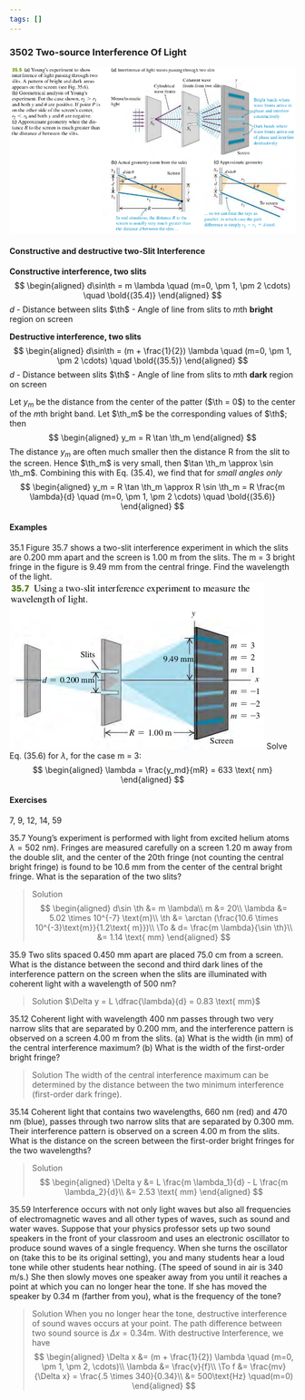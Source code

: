 ```yaml
---
tags: []
---
```


### 3502 Two-source Interference Of Light

![Graph](../assets/35_05.png)

#### Constructive and destructive two-Slit Interference
**Constructive interference, two slits**
$$
\begin{aligned}
d\sin\th = m \lambda \quad (m=0, \pm 1, \pm 2 \cdots) \quad \bold{(35.4)}
\end{aligned}
$$
$d$ - Distance between slits
$\th$ - Angle of line from slits to *m*th **bright** region on screen

**Destructive interference, two slits**
$$
\begin{aligned}
d\sin\th = (m + \frac{1}{2}) \lambda \quad (m=0, \pm 1, \pm 2 \cdots) \quad \bold{(35.5)}
\end{aligned}
$$
$d$ - Distance between slits
$\th$ - Angle of line from slits to *m*th **dark** region on screen

Let $y_m$ be the distance from the center of the patter ($\th = 0$) to the center of the *m*th bright band. Let $\th_m$ be the corresponding values of $\th$; then
$$
\begin{aligned}
y_m = R \tan \th_m
\end{aligned}
$$
The distance $y_m$ are often much smaller then the distance R from the slit to the screen. Hence $\th_m$ is very small, then $\tan \th_m \approx \sin \th_m$. Combining this with Eq. (35.4), we find that for _small angles only_
$$
\begin{aligned}
y_m = R \tan \th_m \approx R \sin \th_m = R \frac{m \lambda}{d} \quad (m=0, \pm 1, \pm 2 \cdots) \quad \bold{(35.6)}
\end{aligned}
$$

#### Examples
35.1 Figure 35.7 shows a two-slit interference experiment in which the slits are 0.200 mm apart and the screen is 1.00 m from the slits. The m = 3 bright fringe in the figure is 9.49 mm from the central fringe. Find the wavelength of the light.
![Graph](../assets/35_07.png)
Solve Eq. (35.6) for $\lambda$, for the case m = 3:
$$
\begin{aligned}
\lambda = \frac{y_md}{mR} = 633 \text{ nm}
\end{aligned}
$$

#### Exercises
7, 9, 12, 14, 59

35.7 Young’s experiment is performed with light from excited helium atoms $\lambda = 502$ nm). Fringes are measured carefully on a screen 1.20 m away from the double slit, and the center of the 20th fringe (not counting the central bright fringe) is found to be 10.6 mm from the center of the central bright fringe. What is the separation of the two slits?
>Solution
$$
\begin{aligned}
d\sin \th &= m \lambda\\
m &= 20\\
\lambda &= 5.02 \times 10^{-7} \text{m}\\
\th &= \arctan (\frac{10.6 \times 10^{-3}\text{m}}{1.2\text{ m}})\\
\To & d= \frac{m \lambda}{\sin \th}\\
&= 1.14 \text{ mm}
\end{aligned}
$$

35.9 Two slits spaced 0.450 mm apart are placed 75.0 cm from a screen. What is the distance between the second and third dark lines of the interference pattern on the screen when the slits are illuminated with coherent light with a wavelength of 500 nm?
>Solution
$\Delta y = L \dfrac{\lambda}{d} = 0.83 \text{ mm}$

35.12 Coherent light with wavelength 400 nm passes through two very narrow slits that are separated by 0.200 mm, and the interference pattern is observed on a screen 4.00 m from the slits.
(a) What is the width (in mm) of the central interference maximum?
(b) What is the width of the first-order bright fringe?
>Solution
The width of the central interference maximum can be determined by the distance between the two minimum interference (first-order dark fringe).

35.14 Coherent light that contains two wavelengths, 660 nm (red) and 470 nm (blue), passes through two narrow slits that are separated by 0.300 mm. Their interference pattern is observed on a screen 4.00 m from the slits. What is the distance on the screen between the first-order bright fringes for the two wavelengths?
>Solution
$$
\begin{aligned}
\Delta y &= L \frac{m \lambda_1}{d} - L \frac{m \lambda_2}{d}\\
&= 2.53 \text{ mm}
\end{aligned}
$$

35.59 Interference occurs with not only light waves but also all frequencies of electromagnetic waves and all other types of waves, such as sound and water waves. Suppose that your physics professor sets up two sound speakers in the front of your classroom and uses an electronic oscillator to produce sound waves of a single frequency. When she turns the oscillator on (take this to be its original setting), you and many students hear a loud tone while other students hear nothing. (The speed of sound in air is 340 m/s.) She then slowly moves one speaker away from you until it reaches a point at which you can no longer hear the tone. If she has moved the speaker by 0.34 m (farther from you), what is the frequency of the tone?
>Solution
When you no longer hear the tone, destructive interference of sound waves occurs at your point. The path difference between two sound source is $\Delta x = 0.34\text{m}$. With destructive Interference, we have
$$
\begin{aligned}
\Delta x &= (m + \frac{1}{2}) \lambda \quad (m=0, \pm 1, \pm 2, \cdots)\\
\lambda &= \frac{v}{f}\\
\To f &= \frac{mv}{\Delta x} = \frac{.5 \times 340}{0.34}\\
&= 500\text{Hz} \quad(m=0)
\end{aligned}
$$
